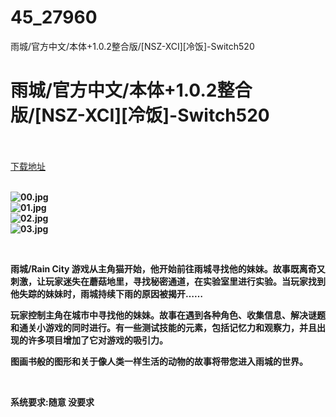 # 45_27960
雨城/官方中文/本体+1.0.2整合版/[NSZ-XCI][冷饭]-Switch520
# 雨城/官方中文/本体+1.0.2整合版/[NSZ-XCI][冷饭]-Switch520
 <br/></br>
[下载地址](https://www.switch520.cc/article/27960 "下载地址")
<br/></br>

<p><strong><img title="00.jpg" src="https://www.switch520.cc/muke_img/2022_03_09_ccfc101d8b60b.jpg" alt="00.jpg"></strong><br>
<strong><img title="01.jpg" src="https://www.switch520.cc/muke_img/2022_03_09_6c924622facee.jpg" alt="01.jpg"></strong><br>
<strong><img title="02.jpg" src="https://www.switch520.cc/muke_img/2022_03_09_aa75eeb5952bb.jpg" alt="02.jpg"></strong><br>
<strong><img title="03.jpg" src="https://www.switch520.cc/muke_img/2022_03_09_6bec506934c39.jpg" alt="03.jpg"></strong></p>
<p>&nbsp;</p>
<p><strong>雨城/Rain City 游戏从主角猫开始，他开始前往雨城寻找他的妹妹。故事既离奇又刺激，让玩家迷失在蘑菇地里，寻找秘密通道，在实验室里进行实验。当玩家找到他失踪的妹妹时，雨城持续下雨的原因被揭开……</strong></p>
<p><strong>玩家控制主角在城市中寻找他的妹妹。故事在遇到各种角色、收集信息、解决谜题和通关小游戏的同时进行。有一些测试技能的元素，包括记忆力和观察力，并且出现的许多项目增加了它对游戏的吸引力。</strong></p>
<p><strong>图画书般的图形和关于像人类一样生活的动物的故事将带您进入雨城的世界。</strong></p>
<p>&nbsp;</p>
<p><strong>系统要求:随意 没要求</strong></p>



